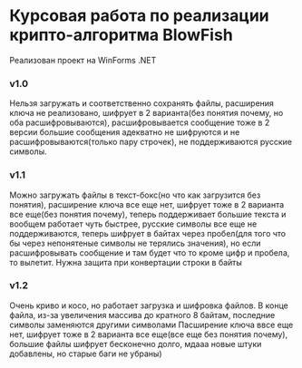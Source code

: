 # Курсовая работа по реализации крипто-алгоритма BlowFish
Реализован проект на WinForms .NET

### v1.0
Нельзя загружать и соответственно сохранять файлы, 
расширения ключа не реализовано,
шифрует в 2 варианта(без понятия почему, но оба расшифровываются),
расшифровывается сообщение тоже в 2 версии
большие сообщения адекватно не шифруются и не расшифровываются(только пару строчек),
не поддерживаются русские символы.

### v1.1
Можно загружать файлы в текст-бокс(но что как загрузится без понятия),
расширение ключа все еще нет,
шифрует тоже в 2 варианта все еще(без понятия почему),
теперь поддерживает большие текста и вообщем работает чуть быстрее,
русские символы все еще не поддерживаются,
теперь шифрует в байтах через пробел(для того что бы через непонятеные символы не терялись значения),
но если расшифровывать сообщение и там будет что то кроме цифр и пробела, то вылетит. Нужна защита при конвертации строки в байты

### v1.2
Очень криво и косо, но работает загрузка и шифровка файлов. В конце файла, из-за увеличения массива до кратного 8 байтам, последние символы заменяются другими символами
Пасширение ключа ввсе еще нет,
шифрует тоже в 2 варианта все еще(все еще без понятия почему),
большие файлы шифрует бесконечно долго, мдааа
новые штуки добавлены, но старые баги не убраны)
